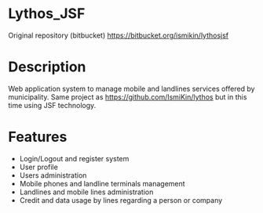 # Lythos_JSF

Original repository (bitbucket)
https://bitbucket.org/ismikin/lythosjsf

# Description

Web application system to manage mobile and landlines services offered by municipality. 
Same project as https://github.com/IsmiKin/lythos but in this time using JSF technology.

# Features

* Login/Logout and register system
* User profile
* Users administration
* Mobile phones and landline terminals management
* Landlines and mobile lines administration
* Credit and data usage by lines regarding a person or company
